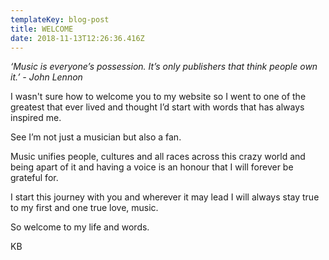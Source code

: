 ```yaml
---
templateKey: blog-post
title: WELCOME
date: 2018-11-13T12:26:36.416Z
---
```

_‘Music is everyone’s possession. It’s only publishers that think people own it.’ - John Lennon_  

I wasn't sure how to welcome you to my website so I went to one of the greatest that ever lived and thought I’d start with words that has always inspired me. 

See I’m not just a musician but also a fan.

Music unifies people, cultures and all races across this crazy world and being apart of it and having a voice is an honour that I will forever be grateful for. 

I start this journey with you and wherever it may lead I will always stay true to my first and one true love, music.

So welcome to my life and words.

KB
